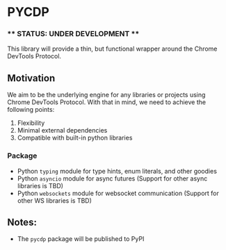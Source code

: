 # PYCDP

### ** STATUS: UNDER DEVELOPMENT **

This library will provide a thin, but functional wrapper around the Chrome DevTools Protocol.

## Motivation

We aim to be the underlying engine for any libraries or projects using Chrome DevTools Protocol.
With that in mind, we need to achieve the following points:

1. Flexibility
2. Minimal external dependencies
3. Compatible with built-in python libraries

### Package

- Python `typing` module for type hints, enum literals, and other goodies
- Python `asyncio` module for async futures (Support for other async libraries is TBD)
- Python `websockets` module for websocket communication (Support for other WS libraries is TBD)

## Notes:

- The `pycdp` package will be published to PyPI
